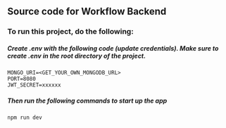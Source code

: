 ## Source code for Workflow Backend

### To run this project, do the following:

##### Create .env with the following code (update credentials). Make sure to create .env in the root directory of the project.

```
MONGO_URI=<GET_YOUR_OWN_MONGODB_URL>
PORT=8080
JWT_SECRET=xxxxxx
```

##### Then run the following commands to start up the app

```
npm run dev
```